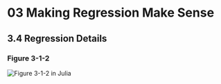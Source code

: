 # 03 Making Regression Make Sense
## 3.4 Regression Details

### Figure 3-1-2

![Figure 3-1-2 in Julia](Figure-3-1-2-Juila.png)
